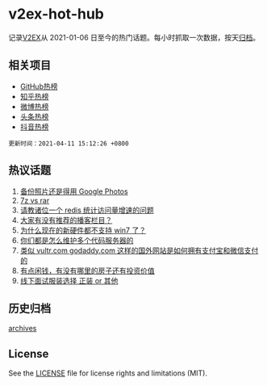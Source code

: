 # v2ex-hot-hub

 记录[V2EX](https://www.v2ex.com/)从 2021-01-06 日至今的热门话题。每小时抓取一次数据，按天[归档](archives)。
 
 ## 相关项目

- [GitHub热榜](https://github.com/lonnyzhang423/github-hot-hub)
- [知乎热榜](https://github.com/lonnyzhang423/zhihu-hot-hub)
- [微博热榜](https://github.com/lonnyzhang423/weibo-hot-hub)
- [头条热榜](https://github.com/lonnyzhang423/toutiao-hot-hub)
- [抖音热榜](https://github.com/lonnyzhang423/douyin-hot-hub)


 `更新时间：2021-04-11 15:12:26 +0800`

## 热议话题

1. [备份照片还是得用 Google Photos](https://www.v2ex.com/t/769794)
1. [7z vs rar](https://www.v2ex.com/t/769735)
1. [请教诸位一个 redis 统计访问量增速的问题](https://www.v2ex.com/t/769758)
1. [大家有没有推荐的播客栏目？](https://www.v2ex.com/t/769755)
1. [为什么现在的新硬件都不支持 win7 了？](https://www.v2ex.com/t/769745)
1. [你们都是怎么维护多个代码服务器的](https://www.v2ex.com/t/769763)
1. [类似 vultr.com godaddy.com 这样的国外网站是如何拥有支付宝和微信支付的](https://www.v2ex.com/t/769819)
1. [有点闲钱，有没有哪里的房子还有投资价值](https://www.v2ex.com/t/769731)
1. [线下面试服装选择 正装 or 其他](https://www.v2ex.com/t/769852)

## 历史归档

[archives](archives)

## License

See the [LICENSE](LICENSE) file for license rights and limitations (MIT).
